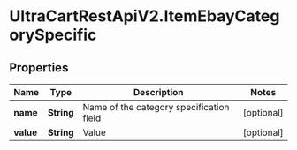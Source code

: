 # UltraCartRestApiV2.ItemEbayCategorySpecific

## Properties
Name | Type | Description | Notes
------------ | ------------- | ------------- | -------------
**name** | **String** | Name of the category specification field | [optional] 
**value** | **String** | Value | [optional] 


